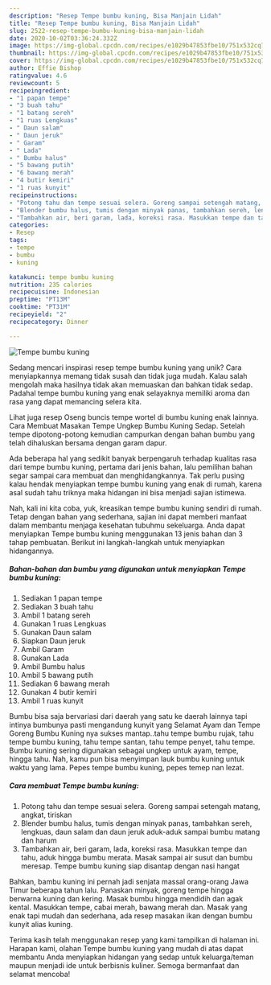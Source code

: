 ```yaml
---
description: "Resep Tempe bumbu kuning, Bisa Manjain Lidah"
title: "Resep Tempe bumbu kuning, Bisa Manjain Lidah"
slug: 2522-resep-tempe-bumbu-kuning-bisa-manjain-lidah
date: 2020-10-02T03:36:24.332Z
image: https://img-global.cpcdn.com/recipes/e1029b47853fbe10/751x532cq70/tempe-bumbu-kuning-foto-resep-utama.jpg
thumbnail: https://img-global.cpcdn.com/recipes/e1029b47853fbe10/751x532cq70/tempe-bumbu-kuning-foto-resep-utama.jpg
cover: https://img-global.cpcdn.com/recipes/e1029b47853fbe10/751x532cq70/tempe-bumbu-kuning-foto-resep-utama.jpg
author: Effie Bishop
ratingvalue: 4.6
reviewcount: 5
recipeingredient:
- "1 papan tempe"
- "3 buah tahu"
- "1 batang sereh"
- "1 ruas Lengkuas"
- " Daun salam"
- " Daun jeruk"
- " Garam"
- " Lada"
- " Bumbu halus"
- "5 bawang putih"
- "6 bawang merah"
- "4 butir kemiri"
- "1 ruas kunyit"
recipeinstructions:
- "Potong tahu dan tempe sesuai selera. Goreng sampai setengah matang, angkat, tiriskan"
- "Blender bumbu halus, tumis dengan minyak panas, tambahkan sereh, lengkuas, daun salam dan daun jeruk aduk-aduk sampai bumbu matang dan harum"
- "Tambahkan air, beri garam, lada, koreksi rasa. Masukkan tempe dan tahu, aduk hingga bumbu merata. Masak sampai air susut dan bumbu meresap. Tempe bumbu kuning siap disantap dengan nasi hangat"
categories:
- Resep
tags:
- tempe
- bumbu
- kuning

katakunci: tempe bumbu kuning 
nutrition: 235 calories
recipecuisine: Indonesian
preptime: "PT13M"
cooktime: "PT31M"
recipeyield: "2"
recipecategory: Dinner

---
```



![Tempe bumbu kuning](https://img-global.cpcdn.com/recipes/e1029b47853fbe10/751x532cq70/tempe-bumbu-kuning-foto-resep-utama.jpg)

Sedang mencari inspirasi resep tempe bumbu kuning yang unik? Cara menyiapkannya memang tidak susah dan tidak juga mudah. Kalau salah mengolah maka hasilnya tidak akan memuaskan dan bahkan tidak sedap. Padahal tempe bumbu kuning yang enak selayaknya memiliki aroma dan rasa yang dapat memancing selera kita.

Lihat juga resep Oseng buncis tempe wortel di bumbu kuning enak lainnya. Cara Membuat Masakan Tempe Ungkep Bumbu Kuning Sedap. Setelah tempe dipotong-potong kemudian campurkan dengan bahan bumbu yang telah dihaluskan bersama dengan garam dapur.

Ada beberapa hal yang sedikit banyak berpengaruh terhadap kualitas rasa dari tempe bumbu kuning, pertama dari jenis bahan, lalu pemilihan bahan segar sampai cara membuat dan menghidangkannya. Tak perlu pusing kalau hendak menyiapkan tempe bumbu kuning yang enak di rumah, karena asal sudah tahu triknya maka hidangan ini bisa menjadi sajian istimewa.


Nah, kali ini kita coba, yuk, kreasikan tempe bumbu kuning sendiri di rumah. Tetap dengan bahan yang sederhana, sajian ini dapat memberi manfaat dalam membantu menjaga kesehatan tubuhmu sekeluarga. Anda dapat menyiapkan Tempe bumbu kuning menggunakan 13 jenis bahan dan 3 tahap pembuatan. Berikut ini langkah-langkah untuk menyiapkan hidangannya.

<!--inarticleads1-->

##### Bahan-bahan dan bumbu yang digunakan untuk menyiapkan Tempe bumbu kuning:

1. Sediakan 1 papan tempe
1. Sediakan 3 buah tahu
1. Ambil 1 batang sereh
1. Gunakan 1 ruas Lengkuas
1. Gunakan  Daun salam
1. Siapkan  Daun jeruk
1. Ambil  Garam
1. Gunakan  Lada
1. Ambil  Bumbu halus
1. Ambil 5 bawang putih
1. Sediakan 6 bawang merah
1. Gunakan 4 butir kemiri
1. Ambil 1 ruas kunyit


Bumbu bisa saja bervariasi dari daerah yang satu ke daerah lainnya tapi intinya bumbunya pasti mengandung kunyit yang Selamat Ayam dan Tempe Goreng Bumbu Kuning nya sukses mantap..tahu tempe bumbu rujak, tahu tempe bumbu kuning, tahu tempe santan, tahu tempe penyet, tahu tempe. Bumbu kuning sering digunakan sebagai ungkep untuk ayam, tempe, hingga tahu. Nah, kamu pun bisa menyimpan lauk bumbu kuning untuk waktu yang lama. Pepes tempe bumbu kuning, pepes temep nan lezat. 

<!--inarticleads2-->

##### Cara membuat Tempe bumbu kuning:

1. Potong tahu dan tempe sesuai selera. Goreng sampai setengah matang, angkat, tiriskan
1. Blender bumbu halus, tumis dengan minyak panas, tambahkan sereh, lengkuas, daun salam dan daun jeruk aduk-aduk sampai bumbu matang dan harum
1. Tambahkan air, beri garam, lada, koreksi rasa. Masukkan tempe dan tahu, aduk hingga bumbu merata. Masak sampai air susut dan bumbu meresap. Tempe bumbu kuning siap disantap dengan nasi hangat


Bahkan, bambu kuning ini pernah jadi senjata massal orang-orang Jawa Timur beberapa tahun lalu. Panaskan minyak, goreng tempe hingga berwarna kuning dan kering. Masak bumbu hingga mendidih dan agak kental. Masukkan tempe, cabai merah, bawang merah dan. Masak yang enak tapi mudah dan sederhana, ada resep masakan ikan dengan bumbu kunyit alias kuning. 

Terima kasih telah menggunakan resep yang kami tampilkan di halaman ini. Harapan kami, olahan Tempe bumbu kuning yang mudah di atas dapat membantu Anda menyiapkan hidangan yang sedap untuk keluarga/teman maupun menjadi ide untuk berbisnis kuliner. Semoga bermanfaat dan selamat mencoba!
